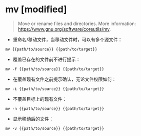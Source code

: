 # mv [modified]

> Move or rename files and directories.
> More information: <https://www.gnu.org/software/coreutils/mv>.

- 重命名/移动文件，当移动文件时，可以有多个源文件：

`mv {{path/to/source}} {{path/to/target}}`

- 覆盖已存在的文件前不进行提示：

`mv -f {{path/to/source}} {{path/to/target}}`

- 在覆盖现有文件之前提示确认，无论文件权限如何：

`mv -i {{path/to/source}} {{path/to/target}}`

- 不覆盖目标上的现有文件：

`mv -n {{path/to/source}} {{path/to/target}}`

- 显示移动后的文件：

`mv -v {{path/to/source}} {{path/to/target}}`
